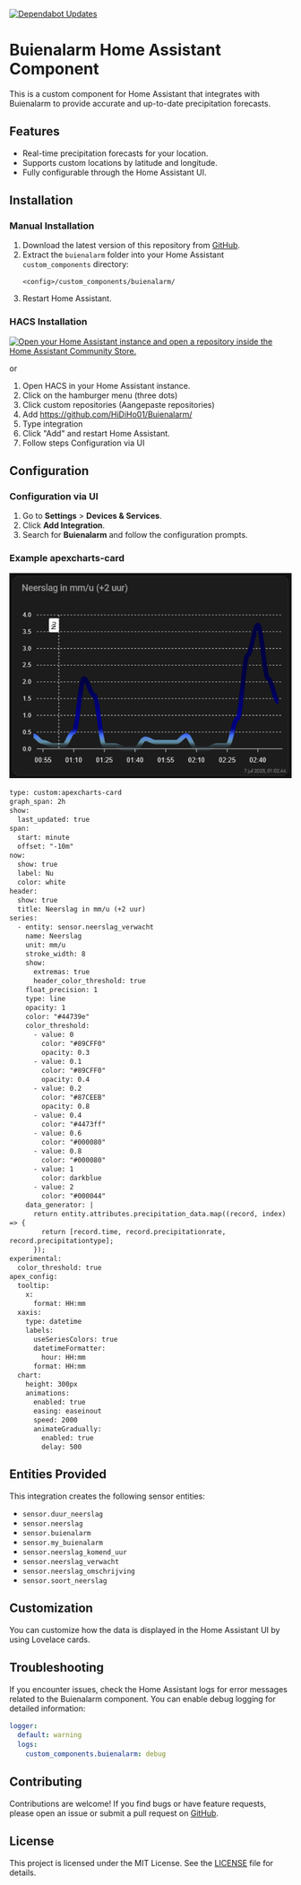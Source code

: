 [![Dependabot Updates](https://github.com/HiDiHo01/Buienalarm/actions/workflows/dependabot/dependabot-updates/badge.svg?branch=main)](https://github.com/HiDiHo01/Buienalarm/actions/workflows/dependabot/dependabot-updates)
# Buienalarm Home Assistant Component

This is a custom component for Home Assistant that integrates with Buienalarm to provide accurate and up-to-date precipitation forecasts.

## Features

- Real-time precipitation forecasts for your location.
- Supports custom locations by latitude and longitude.
- Fully configurable through the Home Assistant UI.

## Installation

### Manual Installation

1. Download the latest version of this repository from [GitHub](https://github.com/HiDiHo01/Buienalarm).
2. Extract the `buienalarm` folder into your Home Assistant `custom_components` directory:
   ```
   <config>/custom_components/buienalarm/
   ```
3. Restart Home Assistant.

### HACS Installation
[![Open your Home Assistant instance and open a repository inside the Home Assistant Community Store.](https://my.home-assistant.io/badges/hacs_repository.svg)](https://my.home-assistant.io/redirect/hacs_repository/?owner=HiDiHo01&repository=Buienalarm&category=integration)

or
1. Open HACS in your Home Assistant instance.
2. Click on the hamburger menu (three dots)
3. Click custom repositories (Aangepaste repositories)
4. Add https://github.com/HiDiHo01/Buienalarm/
5. Type integration
6. Click "Add" and restart Home Assistant.
7. Follow steps Configuration via UI

## Configuration

### Configuration via UI

1. Go to **Settings** > **Devices & Services**.
2. Click **Add Integration**.
3. Search for **Buienalarm** and follow the configuration prompts.

### Example apexcharts-card

<img src="https://github.com/HiDiHo01/Buienalarm/blob/main/images/buienalarm%20card.png">

```
type: custom:apexcharts-card
graph_span: 2h
show:
  last_updated: true
span:
  start: minute
  offset: "-10m"
now:
  show: true
  label: Nu
  color: white
header:
  show: true
  title: Neerslag in mm/u (+2 uur)
series:
  - entity: sensor.neerslag_verwacht
    name: Neerslag
    unit: mm/u
    stroke_width: 8
    show:
      extremas: true
      header_color_threshold: true
    float_precision: 1
    type: line
    opacity: 1
    color: "#44739e"
    color_threshold:
      - value: 0
        color: "#89CFF0"
        opacity: 0.3
      - value: 0.1
        color: "#89CFF0"
        opacity: 0.4
      - value: 0.2
        color: "#87CEEB"
        opacity: 0.8
      - value: 0.4
        color: "#4473ff"
      - value: 0.6
        color: "#000080"
      - value: 0.8
        color: "#000080"
      - value: 1
        color: darkblue
      - value: 2
        color: "#000044"
    data_generator: |
      return entity.attributes.precipitation_data.map((record, index) => {
        return [record.time, record.precipitationrate, record.precipitationtype];
      });
experimental:
  color_threshold: true
apex_config:
  tooltip:
    x:
      format: HH:mm
  xaxis:
    type: datetime
    labels:
      useSeriesColors: true
      datetimeFormatter:
        hour: HH:mm
      format: HH:mm
  chart:
    height: 300px
    animations:
      enabled: true
      easing: easeinout
      speed: 2000
      animateGradually:
        enabled: true
        delay: 500
```

## Entities Provided

This integration creates the following sensor entities:

- `sensor.duur_neerslag`
- `sensor.neerslag`
- `sensor.buienalarm`
- `sensor.my_buienalarm`
- `sensor.neerslag_komend_uur`
- `sensor.neerslag_verwacht`
- `sensor.neerslag_omschrijving`
- `sensor.soort_neerslag`

## Customization

You can customize how the data is displayed in the Home Assistant UI by using Lovelace cards.

## Troubleshooting

If you encounter issues, check the Home Assistant logs for error messages related to the Buienalarm component. You can enable debug logging for detailed information:

```yaml
logger:
  default: warning
  logs:
    custom_components.buienalarm: debug
```

## Contributing

Contributions are welcome! If you find bugs or have feature requests, please open an issue or submit a pull request on [GitHub](https://github.com/HiDiHo01/Buienalarm).

## License

This project is licensed under the MIT License. See the [LICENSE](https://github.com/HiDiHo01/Buienalarm/blob/main/LICENSE) file for details.
